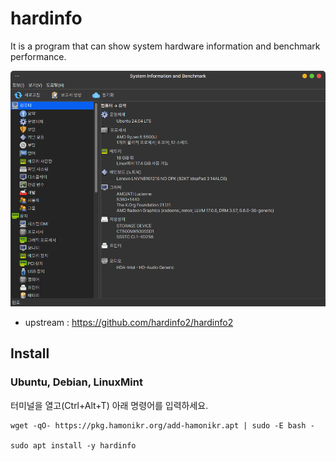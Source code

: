 # hardinfo

It is a program that can show system hardware information and benchmark performance.

![screenshot](hardinfo.png)

 * upstream : https://github.com/hardinfo2/hardinfo2


## Install

### Ubuntu, Debian, LinuxMint

터미널을 열고(Ctrl+Alt+T) 아래 명령어를 입력하세요.

```
wget -qO- https://pkg.hamonikr.org/add-hamonikr.apt | sudo -E bash -

sudo apt install -y hardinfo
```
